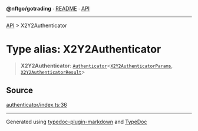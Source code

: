 **@nftgo/gotrading** ∙ [README](../README.md) ∙ [API](../exports.md)

***

[API](../exports.md) > X2Y2Authenticator

# Type alias: X2Y2Authenticator

> **X2Y2Authenticator**: [`Authenticator`](../interfaces/Authenticator.md)\<[`X2Y2AuthenticatorParams`](X2Y2AuthenticatorParams.md), [`X2Y2AuthenticatorResult`](X2Y2AuthenticatorResult.md)\>

## Source

[authenticator/index.ts:36](https://github.com/NFTGo/GoTrading/blob/1fa3b8d/src/types/authenticator/index.ts#L36)

***

Generated using [typedoc-plugin-markdown](https://www.npmjs.com/package/typedoc-plugin-markdown) and [TypeDoc](https://typedoc.org/)
